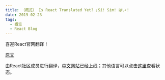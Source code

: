 ```yaml
---
title: （概览） Is React Translated Yet? ¡Sí! Sim! はい！
date: 2019-02-23
tags: 
  - 概览
  - React Blog
---
```



喜迎React官网翻译！
<!-- more --> 

[原文](https://reactjs.org/blog/2019/02/23/is-react-translated-yet.html)

由React社区成员进行翻译，[中文网站](https://zh-hans.reactjs.org/)已经上线；其他语言可以点击[这里](https://reactjs.org/languages/)查看状态。